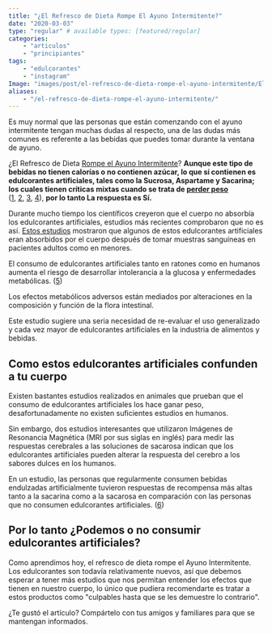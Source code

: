```yaml
---
title: "¿El Refresco de Dieta Rompe El Ayuno Intermitente?"
date: "2020-03-03"
type: "regular" # available types: [featured/regular]
categories:
    - "articulos"
    - "principiantes"
tags:
    - "edulcorantes"
    - "instagram"
Image: "images/post/el-refresco-de-dieta-rompe-el-ayuno-intermitente/El-Refresco-de-Dieta-Rompe-El-Ayuno-Intermitente.jpg"
aliases:
    - "/el-refresco-de-dieta-rompe-el-ayuno-intermitente/"
---
```


Es muy normal que las personas que están comenzando con el ayuno intermitente tengan muchas dudas al respecto, una de las dudas más comunes es referente a las bebidas que puedes tomar durante la ventana de ayuno.

¿El Refresco de Dieta [Rompe el Ayuno Intermitente](https://ayunointermitente.blog/que-rompe-el-ayuno-intermitente/)? **Aunque este tipo de bebidas no tienen calorías o no contienen azúcar, lo que sí contienen es edulcorantes artificiales, tales como la Sucrosa, Aspartame y Sacarina; los cuales tienen críticas mixtas cuando se trata de [perder peso](https://ayunointermitente.blog/ayuno-intermitente-para-bajar-de-peso/)** ([1](https://www.ncbi.nlm.nih.gov/pubmed/24345988), [2](https://www.ncbi.nlm.nih.gov/pubmed/24190652), [3](https://www.ncbi.nlm.nih.gov/pubmed/23845273), [4](https://www.ncbi.nlm.nih.gov/pubmed/23850261)), **por lo tanto La respuesta es Sí.**

Durante mucho tiempo los científicos creyeron que el cuerpo no absorbía los edulcorantes artificiales, estudios más recientes comprobaron que no es así. [Estos estudios](https://www.tandfonline.com/doi/abs/10.1080/02772248.2016.1234754?journalCode=gtec20) mostraron que algunos de estos edulcorantes artificiales eran absorbidos por el cuerpo después de tomar muestras sanguíneas en pacientes adultos como en menores.

El consumo de edulcorantes artificiales tanto en ratones como en humanos aumenta el riesgo de desarrollar intolerancia a la glucosa y enfermedades metabólicas. ([5](https://www.ncbi.nlm.nih.gov/pubmed/25231862))

Los efectos metabólicos adversos están mediados por alteraciones en la composición y función de la flora intestinal.

Este estudio sugiere una seria necesidad de re-evaluar el uso generalizado y cada vez mayor de edulcorantes artificiales en la industria de alimentos y bebidas.

## Como estos edulcorantes artificiales confunden a tu cuerpo

Existen bastantes estudios realizados en animales que prueban que el consumo de edulcorantes artificiales los hace ganar peso, desafortunadamente no existen suficientes estudios en humanos.

Sin embargo, dos estudios interesantes que utilizaron Imágenes de Resonancia Magnética (MRI por sus siglas en inglés) para medir las respuestas cerebrales a las soluciones de sacarosa indican que los edulcorantes artificiales pueden alterar la respuesta del cerebro a los sabores dulces en los humanos.

En un estudio, las personas que regularmente consumen bebidas endulzadas artificialmente tuvieron respuestas de recompensa más altas tanto a la sacarina como a la sacarosa en comparación con las personas que no consumen edulcorantes artificiales. ([6](https://www.ncbi.nlm.nih.gov/pubmed/22583859))

## Por lo tanto ¿Podemos o no consumir edulcorantes artificiales?

Como aprendimos hoy, el refresco de dieta rompe el Ayuno Intermitente. Los edulcorantes son todavía relativamente nuevos, así que debemos esperar a tener más estudios que nos permitan entender los efectos que tienen en nuestro cuerpo, lo único que pudiera recomendarte es tratar a estos productos como "culpables hasta que se les demuestre lo contrario".

¿Te gustó el artículo? Compártelo con tus amigos y familiares para que se mantengan informados.
